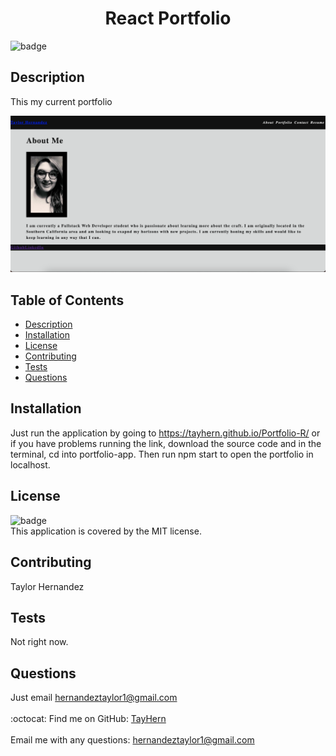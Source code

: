 
<h1 align="center"> React Portfolio </h1>

![badge](https://img.shields.io/badge/license-MIT-brightgreen)<br />
## Description
This my current portfolio


![images](./portfolio.png)
## Table of Contents
- [Description](#description)
- [Installation](#installation)
- [License](#license)
- [Contributing](#contributing)
- [Tests](#tests)
- [Questions](#questions)
## Installation
Just run the application by going to https://tayhern.github.io/Portfolio-R/
or if you have problems running the link, download the source code and in the terminal, cd into portfolio-app.  Then run npm start to open the portfolio in localhost.

## License
![badge](https://img.shields.io/badge/license-MIT-brightgreen)
<br />
This application is covered by the MIT license. 
## Contributing
Taylor Hernandez
## Tests
Not right now.
## Questions
Just email hernandeztaylor1@gmail.com<br />
<br />
:octocat: Find me on GitHub: [TayHern](https://github.com/TayHern)<br />
<br />
Email me with any questions: hernandeztaylor1@gmail.com<br /><br />
  
